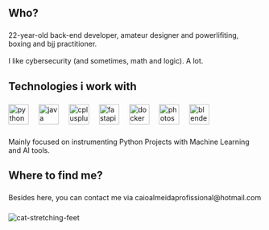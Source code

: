 <h2 align="left">Who?</h2>

###

<p align="left">22-year-old back-end developer, amateur designer and powerlifiting, boxing and bjj practitioner.<br><br>I like cybersecurity (and sometimes, math and logic). A lot.</p>

###

<h2 align="left">Technologies i work with</h2>

###

<div align="left">
  <img src="https://cdn.jsdelivr.net/gh/devicons/devicon/icons/python/python-original.svg" height="40" alt="python logo"  />
  <img width="12" />
  <img src="https://cdn.jsdelivr.net/gh/devicons/devicon/icons/java/java-original.svg" height="40" alt="java logo"  />
  <img width="12" />
  <img src="https://cdn.jsdelivr.net/gh/devicons/devicon/icons/cplusplus/cplusplus-original.svg" height="40" alt="cplusplus logo"  />
  <img width="12" />
  <img src="https://cdn.jsdelivr.net/gh/devicons/devicon/icons/fastapi/fastapi-original.svg" height="40" alt="fastapi logo"  />
  <img width="12" />
  <img src="https://cdn.jsdelivr.net/gh/devicons/devicon/icons/docker/docker-original.svg" height="40" alt="docker logo"  />
  <img width="12" />
  <img src="https://cdn.jsdelivr.net/gh/devicons/devicon/icons/photoshop/photoshop-plain.svg" height="40" alt="photoshop logo"  />
  <img width="12" />
  <img src="https://cdn.jsdelivr.net/gh/devicons/devicon/icons/blender/blender-original.svg" height="40" alt="blender logo"  />
</div>

###

<p align="left">Mainly focused on instrumenting Python Projects with Machine Learning and AI tools.</p>

###

<h2 align="left">Where to find me?</h2>

###

<p align="left">Besides here, you can contact me via caioalmeidaprofissional@hotmail.com</p>

###
![cat-stretching-feet](https://github.com/user-attachments/assets/c2b709f2-ae61-48ca-b9a5-f83bcb288ae2)
